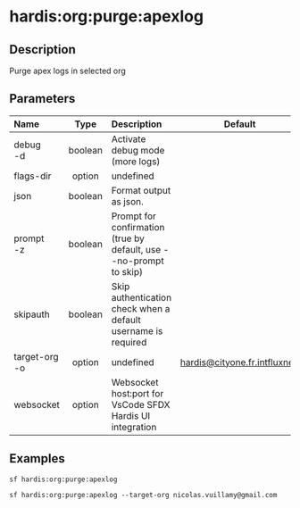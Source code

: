 <!-- This file has been generated with command 'sf hardis:doc:plugin:generate'. Please do not update it manually or it may be overwritten -->
# hardis:org:purge:apexlog

## Description

Purge apex logs in selected org

## Parameters

| Name              |  Type   | Description                                                        |           Default            | Required | Options |
|:------------------|:-------:|:-------------------------------------------------------------------|:----------------------------:|:--------:|:-------:|
| debug<br/>-d      | boolean | Activate debug mode (more logs)                                    |                              |          |         |
| flags-dir         | option  | undefined                                                          |                              |          |         |
| json              | boolean | Format output as json.                                             |                              |          |         |
| prompt<br/>-z     | boolean | Prompt for confirmation (true by default, use --no-prompt to skip) |                              |          |         |
| skipauth          | boolean | Skip authentication check when a default username is required      |                              |          |         |
| target-org<br/>-o | option  | undefined                                                          | hardis@cityone.fr.intfluxne2 |          |         |
| websocket         | option  | Websocket host:port for VsCode SFDX Hardis UI integration          |                              |          |         |

## Examples

```shell
sf hardis:org:purge:apexlog
```

```shell
sf hardis:org:purge:apexlog --target-org nicolas.vuillamy@gmail.com
```


